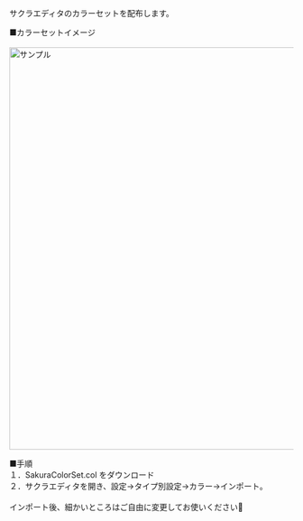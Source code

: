 サクラエディタのカラーセットを配布します。

■カラーセットイメージ
<br><br>
<img width="1417" height="713" alt="サンプル" src="https://github.com/user-attachments/assets/bfd5b68b-a3df-455f-a394-94244a1c79f9" />

■手順<br>
１．SakuraColorSet.col をダウンロード<br>
２．サクラエディタを開き、設定→タイプ別設定→カラー→インポート。<br><br>
インポート後、細かいところはご自由に変更してお使いください🌸
